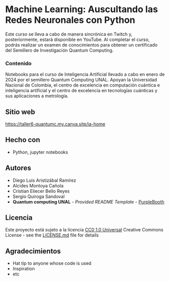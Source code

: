 # Machine Learning: Auscultando las Redes Neuronales con Python

Este curso se lleva a cabo de manera sincrónica en Twitch y, posteriormente, estará disponible en YouTube. 
Al completar el curso, podrás realizar un examen de conocimientos para obtener un certificado del Semillero de Investigación Quantum Computing.


### Contenido

Notebooks para el curso de Inteligencia Artificial llevado a cabo en enero de 2024 por el semillero Quantum Computing UNAL.
Apoyan la Universidad Nacional de Colombia, el centro de excelencia en computación cuántica e inteligencia artificial y el centro de excelencia en tecnologías cuánticas y sus aplicaciones a metrología.


## Sitio web

https://taller6-quantumc.my.canva.site/ia-home

## Hecho con

  - Python, jupyter notebooks

## Autores
  - Diego Luis Aristizábal Ramírez
  - Alcides Montoya Cañola
  - Cristian Eliecer Bello Reyes
  - Sergio Quiroga Sandoval
  - **Quantum computing UNAL** - *Provided README Template* -
    [PurpleBooth](https://github.com/PurpleBooth)


## Licencia

Este proyecto está sujeto a la licencia [CC0 1.0 Universal](LICENSE.md)
Creative Commons License - see the [LICENSE.md](LICENSE.md) file for
details

## Agradecimientos

  - Hat tip to anyone whose code is used
  - Inspiration
  - etc
